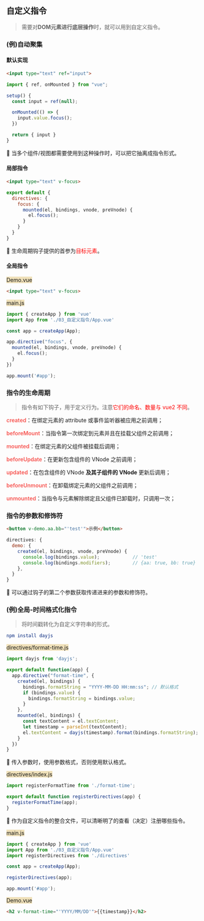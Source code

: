 ## 自定义指令

> 需要对**DOM元素进行底层操作**时，就可以用到自定义指令。



### (例)自动聚集

#### 默认实现

```html
<input type="text" ref="input">
```

```javascript
import { ref, onMounted } from "vue";

setup() {
  const input = ref(null);

  onMounted(() => {
    input.value.focus();
  })

  return { input }
}
```

:turtle: 当多个组件/视图都需要使用到这种操作时，可以把它抽离成指令形式。



#### 局部指令

```html
<input type="text" v-focus>
```

```javascript
export default {
  directives: {
    focus: {
      mounted(el, bindings, vnode, preVnode) {
        el.focus();
      }
    }
  }
}
```

:whale: 生命周期钩子提供的首参为<span style="color: #ff0000">目标元素</span>。



#### 全局指令

<span style="backGround: #efe0b9">Demo.vue</span>

```html
<input type="text" v-focus>
```

<span style="backGround: #efe0b9">main.js</span>

```javascript
import { createApp } from 'vue'
import App from './03_自定义指令/App.vue'

const app = createApp(App);

app.directive("focus", {
  mounted(el, bindings, vnode, preVnode) {
    el.focus();
  }
})

app.mount('#app');
```



### 指令的生命周期

> 指令有如下钩子，用于定义行为。注意<span style="color: #ff0000">它们的命名、数量与 vue2 不同</span>。

<span style="color: #f7534f;font-weight:600">created</span>：在绑定元素的 attribute 或事件监听器被应用之前调用；

<span style="color: #f7534f;font-weight:600">beforeMount</span>：当指令第一次绑定到元素并且在挂载父组件之前调用；

<span style="color: #f7534f;font-weight:600">mounted</span>：在绑定元素的父组件被挂载后调用；

<span style="color: #f7534f;font-weight:600">beforeUpdate</span>：在更新包含组件的 VNode 之前调用；

<span style="color: #f7534f;font-weight:600">updated</span>：在包含组件的 VNode **及其子组件的 VNode** 更新后调用；

<span style="color: #f7534f;font-weight:600">beforeUnmount</span>：在卸载绑定元素的父组件之前调用；

<span style="color: #f7534f;font-weight:600">unmounted</span>：当指令与元素解除绑定且父组件已卸载时，只调用一次；



### 指令的参数和修饰符

```html
<button v-demo.aa.bb="'test'">示例</button>
```

```javascript
directives: {
  demo: {
    created(el, bindings, vnode, preVnode) {
      console.log(bindings.value);            // 'test'
      console.log(bindings.modifiers);        // {aa: true, bb: true}
    },
  }
}
```

:turtle: 可以通过钩子的第二个参数获取传递进来的参数和修饰符。



### (例)全局-时间格式化指令

> 将时间戳转化为自定义字符串的形式。

```elm
npm install dayjs
```

<span style="backGround: #efe0b9">directives/format-time.js</span>

```javascript
import dayjs from 'dayjs';

export default function(app) {
  app.directive("format-time", {
    created(el, bindings) {
      bindings.formatString = "YYYY-MM-DD HH:mm:ss"; // 默认格式
      if (bindings.value) {
        bindings.formatString = bindings.value;
      }
    },
    mounted(el, bindings) {
      const textContent = el.textContent;
      let timestamp = parseInt(textContent);
      el.textContent = dayjs(timestamp).format(bindings.formatString);
    }
  })
}
```

:whale: 传入参数时，使用参数格式，否则使用默认格式。

<span style="backGround: #efe0b9">directives/index.js</span>

```javascript
import registerFormatTime from './format-time';

export default function registerDirectives(app) {
  registerFormatTime(app);
}
```

:whale: 作为自定义指令的整合文件，可以清晰明了的查看（决定）注册哪些指令。

<span style="backGround: #efe0b9">main.js</span>

```javascript
import { createApp } from 'vue'
import App from './03_自定义指令/App.vue'
import registerDirectives from './directives'

const app = createApp(App);

registerDirectives(app);

app.mount('#app');
```

<span style="backGround: #efe0b9">Demo.vue</span>

```html
<h2 v-format-time="'YYYY/MM/DD'">{{timestamp}}</h2>
```




